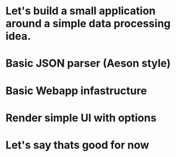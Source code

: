 # Let's build a small application around a simple data processing idea.
# Basic JSON parser (Aeson style)
# Basic Webapp infastructure 
# Render simple UI with options
# Let's say thats good for now
